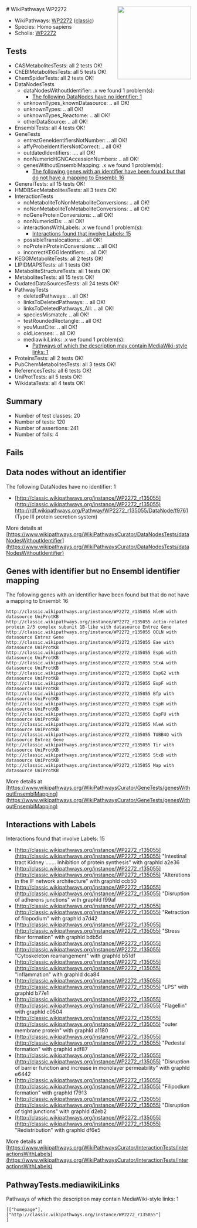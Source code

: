 <img style="float: right; width: 200px" src="https://upload.wikimedia.org/wikipedia/commons/thumb/8/83/Wplogo_with_text_500.png/640px-Wplogo_with_text_500.png" />
# WikiPathways WP2272

* WikiPathways: [WP2272](https://wikipathways.org/pathways/WP2272) ([classic](https://classic.wikipathways.org/instance/WP2272))
* Species: Homo sapiens
* Scholia: [WP2272](https://scholia.toolforge.org/wikipathways/WP2272)
## Tests
* CASMetabolitesTests: all 2 tests OK!
* ChEBIMetabolitesTests: all 5 tests OK!
* ChemSpiderTests: all 2 tests OK!
* DataNodesTests
    * dataNodesWithoutIdentifier: .x we found 1 problem(s):
        * [The following DataNodes have no identifier: 1](#d2d32fa0)
    * unknownTypes_knownDatasource: .. all OK!
    * unknownTypes: .. all OK!
    * unknownTypes_Reactome: .. all OK!
    * otherDataSource: .. all OK!
* EnsemblTests: all 4 tests OK!
* GeneTests
    * entrezGeneIdentifiersNotNumber: .. all OK!
    * affyProbeIdentifiersNotCorrect: .. all OK!
    * outdatedIdentifiers: .... all OK!
    * nonNumericHGNCAccessionNumbers: .. all OK!
    * genesWithoutEnsemblMapping: .x we found 1 problem(s):
        * [The following genes with an identifier have been found but that do not have a mapping to Ensembl: 16](#c4e54313)
* GeneralTests: all 15 tests OK!
* HMDBSecMetabolitesTests: all 3 tests OK!
* InteractionTests
    * noMetaboliteToNonMetaboliteConversions: .. all OK!
    * noNonMetaboliteToMetaboliteConversions: .. all OK!
    * noGeneProteinConversions: .. all OK!
    * nonNumericIDs: .. all OK!
    * interactionsWithLabels: .x we found 1 problem(s):
        * [Interactions found that involve Labels: 15](#fe97a8bd)
    * possibleTranslocations: .. all OK!
    * noProteinProteinConversions: .. all OK!
    * incorrectKEGGIdentifiers: .. all OK!
* KEGGMetaboliteTests: all 2 tests OK!
* LIPIDMAPSTests: all 1 tests OK!
* MetaboliteStructureTests: all 1 tests OK!
* MetabolitesTests: all 15 tests OK!
* OudatedDataSourcesTests: all 24 tests OK!
* PathwayTests
    * deletedPathways: .. all OK!
    * linksToDeletedPathways: .. all OK!
    * linksToDeletedPathways_All: .. all OK!
    * speciesMismatch: .. all OK!
    * testRoundedRectangle: .. all OK!
    * youMustCite: .. all OK!
    * oldLicenses: .. all OK!
    * mediawikiLinks: .x we found 1 problem(s):
        * [Pathways of which the description may contain MediaWiki-style links: 1](#da69cf45)
* ProteinsTests: all 2 tests OK!
* PubChemMetabolitesTests: all 3 tests OK!
* ReferencesTests: all 6 tests OK!
* UniProtTests: all 5 tests OK!
* WikidataTests: all 4 tests OK!


## Summary

* Number of test classes: 20
* Number of tests: 120
* Number of assertions: 241
* Number of fails: 4

## Fails

<a name="d2d32fa0" />

## Data nodes without an identifier

The following DataNodes have no identifier: 1

* [http://classic.wikipathways.org/instance/WP2272_r135055](http://classic.wikipathways.org/instance/WP2272_r135055) http://rdf.wikipathways.org/Pathway/WP2272_r135055/DataNode/f9761 (Type III protein
secretion system)


More details at [https://www.wikipathways.org/WikiPathwaysCurator/DataNodesTests/dataNodesWithoutIdentifier](https://www.wikipathways.org/WikiPathwaysCurator/DataNodesTests/dataNodesWithoutIdentifier)

<a name="c4e54313" />

## Genes with identifier but no Ensembl identifier mapping

The following genes with an identifier have been found but that do not have a mapping to Ensembl: 16
```
http://classic.wikipathways.org/instance/WP2272_r135055 NleH with datasource UniProtKB
http://classic.wikipathways.org/instance/WP2272_r135055 actin-related protein 2/3 complex subunit 1B-like with datasource Entrez Gene
http://classic.wikipathways.org/instance/WP2272_r135055 OCLN with datasource Entrez Gene
http://classic.wikipathways.org/instance/WP2272_r135055 Eae with datasource UniProtKB
http://classic.wikipathways.org/instance/WP2272_r135055 EspG with datasource UniProtKB
http://classic.wikipathways.org/instance/WP2272_r135055 StxA with datasource UniProtKB
http://classic.wikipathways.org/instance/WP2272_r135055 EspG2 with datasource UniProtKB
http://classic.wikipathways.org/instance/WP2272_r135055 EspF with datasource UniProtKB
http://classic.wikipathways.org/instance/WP2272_r135055 Bfp with datasource UniProtKB
http://classic.wikipathways.org/instance/WP2272_r135055 EspH with datasource UniProtKB
http://classic.wikipathways.org/instance/WP2272_r135055 EspFU with datasource UniProtKB
http://classic.wikipathways.org/instance/WP2272_r135055 NleA with datasource UniProtKB
http://classic.wikipathways.org/instance/WP2272_r135055 TUBB4Q with datasource Entrez Gene
http://classic.wikipathways.org/instance/WP2272_r135055 Tir with datasource UniProtKB
http://classic.wikipathways.org/instance/WP2272_r135055 StxB with datasource UniProtKB
http://classic.wikipathways.org/instance/WP2272_r135055 Map with datasource UniProtKB
```

More details at [https://www.wikipathways.org/WikiPathwaysCurator/GeneTests/genesWithoutEnsemblMapping](https://www.wikipathways.org/WikiPathwaysCurator/GeneTests/genesWithoutEnsemblMapping)

<a name="fe97a8bd" />

## Interactions with Labels

Interactions found that involve Labels: 15

* [http://classic.wikipathways.org/instance/WP2272_r135055](http://classic.wikipathways.org/instance/WP2272_r135055) "Intestinal tract
Kidney .......
Inhibition of protein synthesis" with graphId a2e36
* [http://classic.wikipathways.org/instance/WP2272_r135055](http://classic.wikipathways.org/instance/WP2272_r135055) "Alterations in the
IF network architecture" with graphId ccb50
* [http://classic.wikipathways.org/instance/WP2272_r135055](http://classic.wikipathways.org/instance/WP2272_r135055) "Disruption of adherens junctions" with graphId f99af
* [http://classic.wikipathways.org/instance/WP2272_r135055](http://classic.wikipathways.org/instance/WP2272_r135055) "Retraction of filopodium" with graphId a7d42
* [http://classic.wikipathways.org/instance/WP2272_r135055](http://classic.wikipathways.org/instance/WP2272_r135055) "Stress fiber formation" with graphId bdb5d
* [http://classic.wikipathways.org/instance/WP2272_r135055](http://classic.wikipathways.org/instance/WP2272_r135055) "Cytoskeleton
rearrangement" with graphId b51df
* [http://classic.wikipathways.org/instance/WP2272_r135055](http://classic.wikipathways.org/instance/WP2272_r135055) "Inflammation" with graphId dca84
* [http://classic.wikipathways.org/instance/WP2272_r135055](http://classic.wikipathways.org/instance/WP2272_r135055) "LPS" with graphId b77e1
* [http://classic.wikipathways.org/instance/WP2272_r135055](http://classic.wikipathways.org/instance/WP2272_r135055) "Flagellin" with graphId c0504
* [http://classic.wikipathways.org/instance/WP2272_r135055](http://classic.wikipathways.org/instance/WP2272_r135055) "outer membrane protein" with graphId a1180
* [http://classic.wikipathways.org/instance/WP2272_r135055](http://classic.wikipathways.org/instance/WP2272_r135055) "Pedestal formation" with graphId adf87
* [http://classic.wikipathways.org/instance/WP2272_r135055](http://classic.wikipathways.org/instance/WP2272_r135055) "Disruption of barrier
function and increase in
monolayer permeability" with graphId e6442
* [http://classic.wikipathways.org/instance/WP2272_r135055](http://classic.wikipathways.org/instance/WP2272_r135055) "Filipodium formation" with graphId f7913
* [http://classic.wikipathways.org/instance/WP2272_r135055](http://classic.wikipathways.org/instance/WP2272_r135055) "Disruption of tight junctions" with graphId d2eb2
* [http://classic.wikipathways.org/instance/WP2272_r135055](http://classic.wikipathways.org/instance/WP2272_r135055) "Redistribution" with graphId df6e5


More details at [https://www.wikipathways.org/WikiPathwaysCurator/InteractionTests/interactionsWithLabels](https://www.wikipathways.org/WikiPathwaysCurator/InteractionTests/interactionsWithLabels)

<a name="da69cf45" />

## PathwayTests.mediawikiLinks

Pathways of which the description may contain MediaWiki-style links: 1
```
[["homepage"],
["http://classic.wikipathways.org/instance/WP2272_r135055"]
]
```

